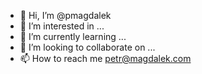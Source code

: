- 👋 Hi, I’m @pmagdalek
- 👀 I’m interested in ...
- 🌱 I’m currently learning ...
- 💞️ I’m looking to collaborate on ...
- 📫 How to reach me petr@magdalek.com
<!---
pmagdalek/pmagdalek is a ✨ special ✨ repository because its `README.md` (this file) appears on your GitHub profile.
You can click the Preview link to take a look at your changes.
--->
